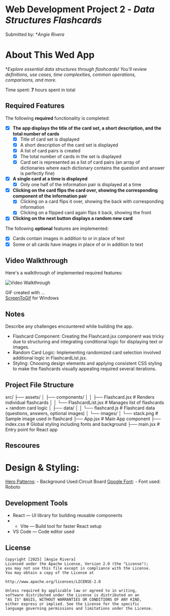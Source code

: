 # Web Development Project 2 - *Data Structures Flashcards*
Submitted by: **Angie Rivera*

# About This Wed App
**Explore essential data structures through flashcards! 
You'll review definitions, use cases, time complexities, common operations, comparisons, and more.*

Time spent: **7** hours spent in total

## Required Features

The following **required** functionality is completed:


  - [X] **The app displays the title of the card set, a short description, and the total number of cards**
    - [X] Title of card set is displayed 
    - [X] A short description of the card set is displayed 
    - [X] A list of card pairs is created
    - [X] The total number of cards in the set is displayed 
    - [X] Card set is represented as a list of card pairs (an array of dictionaries where each dictionary contains the question and answer is perfectly fine)
  - [X] **A single card at a time is displayed**
    - [X] Only one half of the information pair is displayed at a time
  - [X] **Clicking on the card flips the card over, showing the corresponding component of the information pair**
    - [X] Clicking on a card flips it over, showing the back with corresponding information 
    - [X] Clicking on a flipped card again flips it back, showing the front
  - [X] **Clicking on the next button displays a random new card**

The following **optional** features are implemented:

  - [X] Cards contain images in addition to or in place of text
  - [X] Some or all cards have images in place of or in addition to text

## Video Walkthrough

Here's a walkthrough of implemented required features:

<img src='[http://i.imgur.com/link/to/your/gif/file.gif](https://submissions.us-east-1.linodeobjects.com/web102/tKXW3Tnd.gif)' title='Video Walkthrough' width='' alt='Video Walkthrough' />

GIF created with ...  
[ScreenToGif](https://www.screentogif.com/) for Windows

## Notes

Describe any challenges encountered while building the app.

- Flashcard Component: Creating the Flashcard.jsx component was tricky due to structuring and integrating conditional logic for displaying text or images.
- Random Card Logic: Implementing randomized card selection involved additional logic in FlashcardList.jsx.
- Styling: Choosing design elements and applying consistent CSS styling to make the flashcards visually appealing required several iterations.


## Project File Structure
src/
├── assets/
│   ├── components/
│   │   ├── Flashcard.jsx          # Renders individual flashcards
│   │   └── FlashcardList.jsx      # Manages list of flashcards + random card logic
│   ├── data/
│   │   └── flashcard.js           # Flashcard data (questions, answers, optional images)
│   └── images/
│       └── stack.png              # Sample image used in flashcard
├── App.jsx                        # Main App component
├── index.css                      # Global styling including fonts and background
├── main.jsx                       # Entry point for React app

## Rescoures
 # Design & Styling:
   [Hero Patterns]([https://www.screentogif.com/](https://heropatterns.com/)): 
    - Background Used:Circuit Board
   [Google Font]([https://fonts.google.com/]): 
    - Font used: Roboto

## Development Tools
- React — UI library for building reusable components
- - Vite — Build tool for faster React setup
- VS Code — Code editor used
  
## License

    Copyright [2025] [Angie Rivera]
    Licensed under the Apache License, Version 2.0 (the "License");
    you may not use this file except in compliance with the License.
    You may obtain a copy of the License at

    http://www.apache.org/licenses/LICENSE-2.0

    Unless required by applicable law or agreed to in writing,
    software distributed under the License is distributed on an
    "AS IS" BASIS, WITHOUT WARRANTIES OR CONDITIONS OF ANY KIND,
    either express or implied. See the License for the specific
    language governing permissions and limitations under the License.
